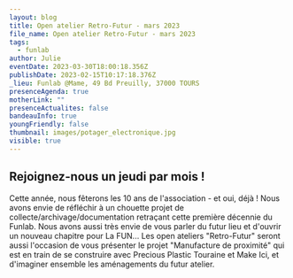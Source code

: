```yaml
---
layout: blog
title: Open atelier Retro-Futur - mars 2023
file_name: Open atelier Retro-Futur - mars 2023
tags:
  - funlab
author: Julie
eventDate: 2023-03-30T18:00:18.356Z
publishDate: 2023-02-15T10:17:18.376Z
_lieu: Funlab @Mame, 49 Bd Preuilly, 37000 TOURS
presenceAgenda: true
motherLink: ""
presenceActualites: false
bandeauInfo: true
youngFriendly: false
thumbnail: images/potager_electronique.jpg
visible: true
---
```

## Rejoignez-nous un jeudi par mois !

Cette année, nous fêterons les 10 ans de l'association - et oui, déjà ! Nous avons envie de réfléchir à un chouette projet de collecte/archivage/documentation retraçant cette première décennie du Funlab. Nous avons aussi très envie de vous parler du futur lieu et d'ouvrir un nouveau chapitre pour La FUN... Les open ateliers "Retro-Futur" seront aussi l'occasion de vous présenter le projet "Manufacture de proximité" qui est en train de se construire avec Precious Plastic Touraine et Make Ici, et d'imaginer ensemble les aménagements du futur atelier.

